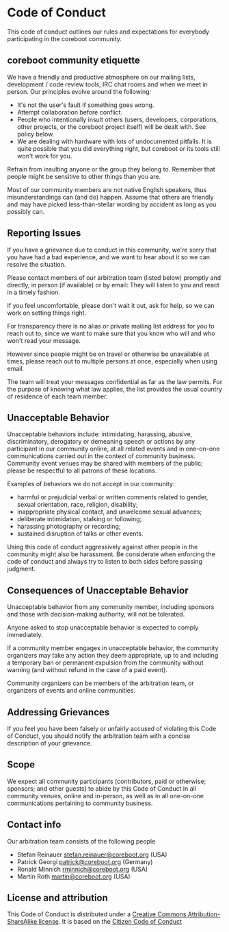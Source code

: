 # Code of Conduct

This code of conduct outlines our rules and expectations for everybody
participating in the coreboot community.

## coreboot community etiquette

We have a friendly and productive atmosphere on our mailing lists,
development / code review tools, IRC chat rooms and when we meet in
person.  Our principles evolve around the following:

* It's not the user's fault if something goes wrong.
* Attempt collaboration before conflict.
* People who intentionally insult others (users, developers, corporations,
  other projects, or the coreboot project itself) will be dealt with. See
  policy below.
* We are dealing with hardware with lots of undocumented pitfalls. It is quite
  possible that you did everything right, but coreboot or its tools still
  won't work for you.

Refrain from insulting anyone or the group they belong to. Remember that
people might be sensitive to other things than you are.

Most of our community members are not native English speakers, thus
misunderstandings can (and do) happen. Assume that others are friendly
and may have picked less-than-stellar wording by accident as long as
you possibly can.

## Reporting Issues

If you have a grievance due to conduct in this community, we're sorry
that you have had a bad experience, and we want to hear about it so
we can resolve the situation.

Please contact members of our arbitration team (listed below) promptly
and directly, in person (if available) or by email: They will listen
to you and react in a timely fashion.

If you feel uncomfortable, please don't wait it out, ask for help,
so we can work on setting things right.

For transparency there is no alias or private mailing list address for
you to reach out to, since we want to make sure that you know who will
and who won't read your message.

However since people might be on travel or otherwise be unavailable
at times, please reach out to multiple persons at once, especially
when using email.

The team will treat your messages confidential as far as the law permits.
For the purpose of knowing what law applies, the list provides the usual
country of residence of each team member.

## Unacceptable Behavior

Unacceptable behaviors include: intimidating, harassing, abusive,
discriminatory, derogatory or demeaning speech or actions by any
participant in our community online, at all related events and in
one-on-one communications carried out in the context of community
business. Community event venues may be shared with members of the public;
please be respectful to all patrons of these locations.

Examples of behaviors we do not accept in our community:

* harmful or prejudicial verbal or written comments related to gender,
  sexual orientation, race, religion, disability;
* inappropriate physical contact, and unwelcome sexual advances;
* deliberate intimidation, stalking or following;
* harassing photography or recording;
* sustained disruption of talks or other events.

Using this code of conduct aggressively against other people in the
community might also be harassment. Be considerate when enforcing the code
of conduct and always try to listen to both sides before passing judgment.

## Consequences of Unacceptable Behavior

Unacceptable behavior from any community member, including sponsors and
those with decision-making authority, will not be tolerated.

Anyone asked to stop unacceptable behavior is expected to comply
immediately.

If a community member engages in unacceptable behavior, the community
organizers may take any action they deem appropriate, up to and including
a temporary ban or permanent expulsion from the community without warning
(and without refund in the case of a paid event).

Community organizers can be members of the arbitration team, or organizers
of events and online communities.

## Addressing Grievances

If you feel you have been falsely or unfairly accused of violating this
Code of Conduct, you should notify the arbitration team with a concise
description of your grievance.

## Scope

We expect all community participants (contributors, paid or otherwise;
sponsors; and other guests) to abide by this Code of Conduct in all
community venues, online and in-person, as well as in all one-on-one
communications pertaining to community business.

## Contact info

Our arbitration team consists of the following people
* Stefan Reinauer <stefan.reinauer@coreboot.org> (USA)
* Patrick Georgi <patrick@coreboot.org> (Germany)
* Ronald Minnich <rminnich@coreboot.org> (USA)
* Martin Roth <martin@coreboot.org> (USA)

## License and attribution

This Code of Conduct is distributed under
a [Creative Commons Attribution-ShareAlike
license](http://creativecommons.org/licenses/by-sa/3.0/).  It is based
on the [Citizen Code of Conduct](http://citizencodeofconduct.org/)
